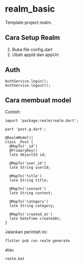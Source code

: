 # realm_basic

Template project realm.

## Cara Setup Realm
1. Buka file config.dart
2. Ubah appId dan appUrl


## Auth
```
AuthService.login();
AuthService.logout();
```

## Cara membuat model
Contoh:
```
import 'package:realm/realm.dart';

part 'post.g.dart';

@RealmModel()
class _Post {
  @MapTo('_id')
  @PrimaryKey()
  late ObjectId id;

  @MapTo('user_id')
  late String userId;

  @MapTo('title')
  late String title;

  @MapTo('content')
  late String content;

  @MapTo('category')
  late String category;

  @MapTo('created_at')
  late DateTime createdAt;
}
```

Jalankan perintah ini:
```
flutter pub run realm generate
```

atau
```
realm.bat
```